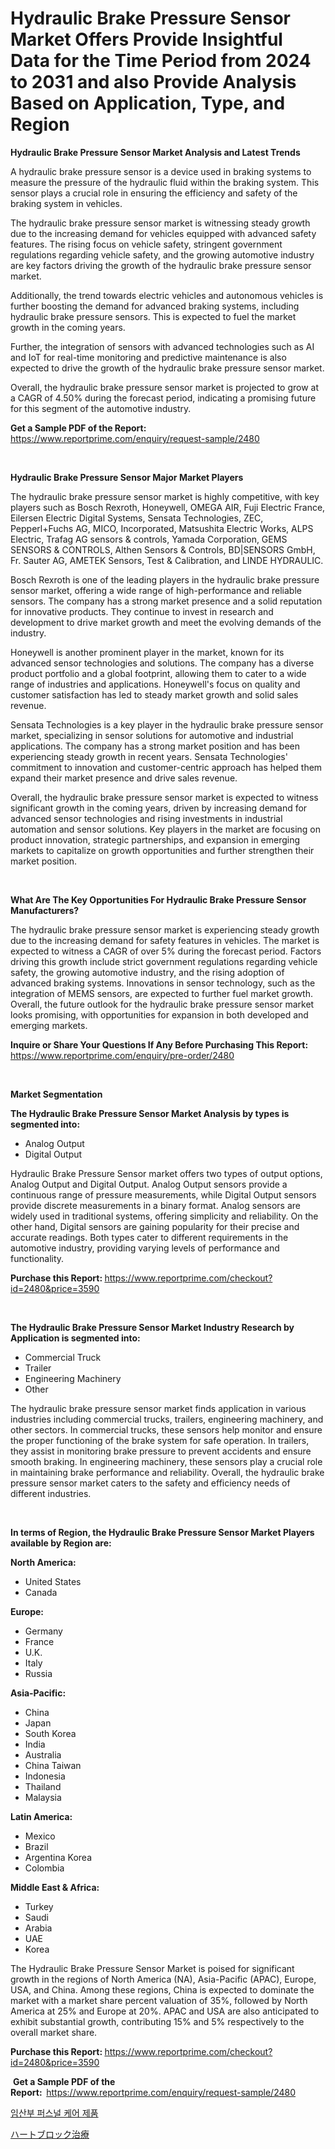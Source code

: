<p><h1>Hydraulic Brake Pressure Sensor Market Offers Provide Insightful Data for the Time Period from 2024 to 2031 and also Provide Analysis Based on Application, Type, and Region</h1></p><p><strong>Hydraulic Brake Pressure Sensor Market Analysis and Latest Trends</strong></p>
<p><p>A hydraulic brake pressure sensor is a device used in braking systems to measure the pressure of the hydraulic fluid within the braking system. This sensor plays a crucial role in ensuring the efficiency and safety of the braking system in vehicles.</p><p>The hydraulic brake pressure sensor market is witnessing steady growth due to the increasing demand for vehicles equipped with advanced safety features. The rising focus on vehicle safety, stringent government regulations regarding vehicle safety, and the growing automotive industry are key factors driving the growth of the hydraulic brake pressure sensor market.</p><p>Additionally, the trend towards electric vehicles and autonomous vehicles is further boosting the demand for advanced braking systems, including hydraulic brake pressure sensors. This is expected to fuel the market growth in the coming years.</p><p>Further, the integration of sensors with advanced technologies such as AI and IoT for real-time monitoring and predictive maintenance is also expected to drive the growth of the hydraulic brake pressure sensor market.</p><p>Overall, the hydraulic brake pressure sensor market is projected to grow at a CAGR of 4.50% during the forecast period, indicating a promising future for this segment of the automotive industry.</p></p>
<p><strong>Get a Sample PDF of the Report:&nbsp;</strong> <a href="https://www.reportprime.com/enquiry/request-sample/2480">https://www.reportprime.com/enquiry/request-sample/2480</a></p>
<p>&nbsp;</p>
<p><strong>Hydraulic Brake Pressure Sensor Major Market Players</strong></p>
<p><p>The hydraulic brake pressure sensor market is highly competitive, with key players such as Bosch Rexroth, Honeywell, OMEGA AIR, Fuji Electric France, Eilersen Electric Digital Systems, Sensata Technologies, ZEC, Pepperl+Fuchs AG, MICO, Incorporated, Matsushita Electric Works, ALPS Electric, Trafag AG sensors & controls, Yamada Corporation, GEMS SENSORS & CONTROLS, Althen Sensors & Controls, BD|SENSORS GmbH, Fr. Sauter AG, AMETEK Sensors, Test & Calibration, and LINDE HYDRAULIC.</p><p>Bosch Rexroth is one of the leading players in the hydraulic brake pressure sensor market, offering a wide range of high-performance and reliable sensors. The company has a strong market presence and a solid reputation for innovative products. They continue to invest in research and development to drive market growth and meet the evolving demands of the industry.</p><p>Honeywell is another prominent player in the market, known for its advanced sensor technologies and solutions. The company has a diverse product portfolio and a global footprint, allowing them to cater to a wide range of industries and applications. Honeywell's focus on quality and customer satisfaction has led to steady market growth and solid sales revenue.</p><p>Sensata Technologies is a key player in the hydraulic brake pressure sensor market, specializing in sensor solutions for automotive and industrial applications. The company has a strong market position and has been experiencing steady growth in recent years. Sensata Technologies' commitment to innovation and customer-centric approach has helped them expand their market presence and drive sales revenue.</p><p>Overall, the hydraulic brake pressure sensor market is expected to witness significant growth in the coming years, driven by increasing demand for advanced sensor technologies and rising investments in industrial automation and sensor solutions. Key players in the market are focusing on product innovation, strategic partnerships, and expansion in emerging markets to capitalize on growth opportunities and further strengthen their market position.</p></p>
<p>&nbsp;</p>
<p><strong>What Are The Key Opportunities For Hydraulic Brake Pressure Sensor Manufacturers?</strong></p>
<p><p>The hydraulic brake pressure sensor market is experiencing steady growth due to the increasing demand for safety features in vehicles. The market is expected to witness a CAGR of over 5% during the forecast period. Factors driving this growth include strict government regulations regarding vehicle safety, the growing automotive industry, and the rising adoption of advanced braking systems. Innovations in sensor technology, such as the integration of MEMS sensors, are expected to further fuel market growth. Overall, the future outlook for the hydraulic brake pressure sensor market looks promising, with opportunities for expansion in both developed and emerging markets.</p></p>
<p><strong>Inquire or Share Your Questions If Any Before Purchasing This Report:</strong> <a href="https://www.reportprime.com/enquiry/pre-order/2480">https://www.reportprime.com/enquiry/pre-order/2480</a></p>
<p>&nbsp;</p>
<p><strong>Market Segmentation</strong></p>
<p><strong>The Hydraulic Brake Pressure Sensor Market Analysis by types is segmented into:</strong></p>
<p><ul><li>Analog Output</li><li>Digital Output</li></ul></p>
<p><p>Hydraulic Brake Pressure Sensor market offers two types of output options, Analog Output and Digital Output. Analog Output sensors provide a continuous range of pressure measurements, while Digital Output sensors provide discrete measurements in a binary format. Analog sensors are widely used in traditional systems, offering simplicity and reliability. On the other hand, Digital sensors are gaining popularity for their precise and accurate readings. Both types cater to different requirements in the automotive industry, providing varying levels of performance and functionality.</p></p>
<p><strong>Purchase this Report:&nbsp;</strong><a href="https://www.reportprime.com/checkout?id=2480&price=3590">https://www.reportprime.com/checkout?id=2480&price=3590</a></p>
<p>&nbsp;</p>
<p><strong>The Hydraulic Brake Pressure Sensor Market Industry Research by Application is segmented into:</strong></p>
<p><ul><li>Commercial Truck</li><li>Trailer</li><li>Engineering Machinery</li><li>Other</li></ul></p>
<p><p>The hydraulic brake pressure sensor market finds application in various industries including commercial trucks, trailers, engineering machinery, and other sectors. In commercial trucks, these sensors help monitor and ensure the proper functioning of the brake system for safe operation. In trailers, they assist in monitoring brake pressure to prevent accidents and ensure smooth braking. In engineering machinery, these sensors play a crucial role in maintaining brake performance and reliability. Overall, the hydraulic brake pressure sensor market caters to the safety and efficiency needs of different industries.</p></p>
<p>&nbsp;</p>
<p><strong>In terms of Region, the Hydraulic Brake Pressure Sensor Market Players available by Region are:</strong></p>
<p>
    <p> <strong> North America: </strong>
        <ul>
            <li>United States</li>
            <li>Canada</li>
        </ul>
        </p> 
    <p> <strong> Europe: </strong>
        <ul>
            <li>Germany</li>
            <li>France</li>
            <li>U.K.</li>
            <li>Italy</li>
            <li>Russia</li>
        </ul>
        </p> 
    <p> <strong> Asia-Pacific: </strong>
        <ul>
            <li>China</li>
            <li>Japan</li>
            <li>South Korea</li>
            <li>India</li>
            <li>Australia</li>
            <li>China Taiwan</li>
            <li>Indonesia</li>
            <li>Thailand</li>
            <li>Malaysia</li>
        </ul>
        </p> 
    <p> <strong> Latin America: </strong>
        <ul>
            <li>Mexico</li>
            <li>Brazil</li>
            <li>Argentina Korea</li>
            <li>Colombia</li>
        </ul>
        </p> 
    <p> <strong> Middle East & Africa: </strong>
        <ul>
            <li>Turkey</li>
            <li>Saudi</li>
            <li>Arabia</li>
            <li>UAE</li>
            <li>Korea</li>
        </ul>
    </p>
    </p>
<p><p>The Hydraulic Brake Pressure Sensor Market is poised for significant growth in the regions of North America (NA), Asia-Pacific (APAC), Europe, USA, and China. Among these regions, China is expected to dominate the market with a market share percent valuation of 35%, followed by North America at 25% and Europe at 20%. APAC and USA are also anticipated to exhibit substantial growth, contributing 15% and 5% respectively to the overall market share.</p></p>
<p><strong>Purchase this Report: </strong><a href="https://www.reportprime.com/checkout?id=2480&price=3590">https://www.reportprime.com/checkout?id=2480&price=3590</a></p>
<p>&nbsp;<strong>Get a Sample PDF of the Report:&nbsp;&nbsp;</strong><a href="https://www.reportprime.com/enquiry/request-sample/2480">https://www.reportprime.com/enquiry/request-sample/2480</a></p>
<p><strong></strong></p>
<p><p><a href="https://github.com/crfsywufhm81415/Market-Research-Report-List-1/blob/main/907178310719.md">임산부 퍼스널 케어 제품</a></p><p><a href="https://github.com/zekaoe592392/Market-Research-Report-List-1/blob/main/866566611624.md">ハートブロック治療</a></p></p>